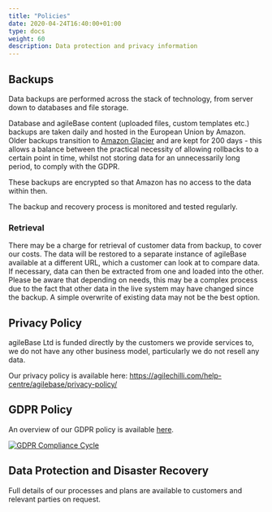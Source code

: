 ```yaml
---
title: "Policies"
date: 2020-04-24T16:40:00+01:00
type: docs
weight: 60
description: Data protection and privacy information
---
```

## Backups
Data backups are performed across the stack of technology, from server down to databases and file storage.

Database and agileBase content (uploaded files, custom templates etc.) backups are taken daily and hosted in the European Union by Amazon. Older backups transition to [Amazon Glacier](https://aws.amazon.com/glacier/) and are kept for 200 days - this allows a balance between the practical necessity of allowing rollbacks to a certain point in time, whilst not storing data for an unnecessarily long period, to comply with the GDPR.

These backups are encrypted so that Amazon has no access to the data within then.

The backup and recovery process is monitored and tested regularly.

### Retrieval
There may be a charge for retrieval of customer data from backup, to cover our costs. The data will be restored to a separate instance of agileBase available at a different URL, which a customer can look at to compare data. If necessary, data can then be extracted from one and loaded into the other. Please be aware that depending on needs, this may be a complex process due to the fact that other data in the live system may have changed since the backup. A simple overwrite of existing data may not be the best option.

## Privacy Policy

agileBase Ltd is funded directly by the customers we provide services to, we do not have any other business model, particularly we do not resell any data.

Our privacy policy is available here: https://agilechilli.com/help-centre/agilebase/privacy-policy/

## GDPR Policy

An overview of our GDPR policy is available [here](/gdpr-overview.pdf).

[![GDPR Compliance Cycle](/gdpr-compliance-cycle.png)](/gdpr-overview.pdf)

## Data Protection and Disaster Recovery

Full details of our processes and plans are available to customers and relevant parties on request.

